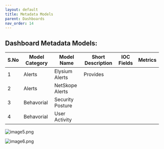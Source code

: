 ```yaml
---
layout: default
title: Metadata Models
parent: Dashboards
nav_order: 14
---
```




## Dashboard Metadata Models:

| S.No | Model Category | Model Name | Short Description | IOC Fields | Metrics |
| --------------------- | --------------------- | --------------------- | --------------------- | --------------------- | --------------------- |
| 1 | Alerts | Elysium Alerts | Provides   |  |  |
| 2 | Alerts | NetSkope Alerts |  |  |  |
| 3 | Behavorial | Security Posture |  |  |  |
| 4 | Behavorial | User Activity |  |  |  |

	
![image5.png]({{site.baseurl}}/images/Oberservability-dashboards/image5.png)

![image6.png]({{site.baseurl}}/images/Oberservability-dashboards/image6.png)
